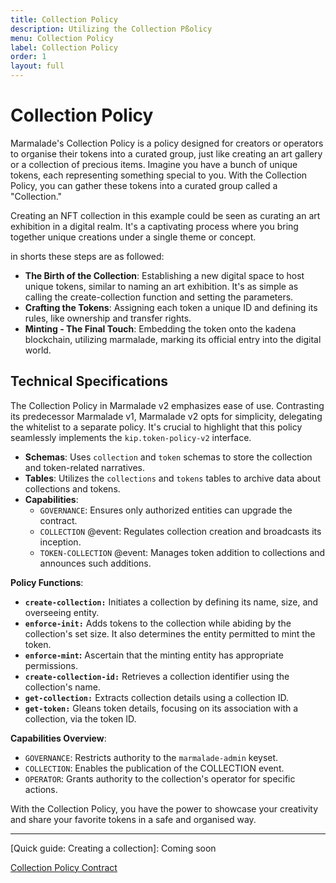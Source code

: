 ```yaml
---
title: Collection Policy
description: Utilizing the Collection Pßolicy
menu: Collection Policy
label: Collection Policy
order: 1
layout: full
---
```


# Collection Policy

Marmalade's Collection Policy is a policy designed for creators or operators to
organise their tokens into a curated group, just like creating an art gallery or
a collection of precious items. Imagine you have a bunch of unique tokens, each
representing something special to you. With the Collection Policy, you can
gather these tokens into a curated group called a "Collection."

Creating an NFT collection in this example could be seen as curating an art
exhibition in a digital realm. It's a captivating process where you bring
together unique creations under a single theme or concept.

in shorts these steps are as followed:

- **The Birth of the Collection**: Establishing a new digital space to host
  unique tokens, similar to naming an art exhibition. It's as simple as calling
  the create-collection function and setting the parameters.
- **Crafting the Tokens**: Assigning each token a unique ID and defining its
  rules, like ownership and transfer rights.
- **Minting - The Final Touch**: Embedding the token onto the kadena blockchain,
  utilizing marmalade, marking its official entry into the digital world.

## Technical Specifications

The Collection Policy in Marmalade v2 emphasizes ease of use. Contrasting its
predecessor Marmalade v1, Marmalade v2 opts for simplicity, delegating the
whitelist to a separate policy. It's crucial to highlight that this policy
seamlessly implements the `kip.token-policy-v2` interface.

- **Schemas**: Uses `collection` and `token` schemas to store the collection and
  token-related narratives.
- **Tables**: Utilizes the `collections` and `tokens` tables to archive data
  about collections and tokens.
- **Capabilities**:
  - `GOVERNANCE`: Ensures only authorized entities can upgrade the contract.
  - `COLLECTION` @event: Regulates collection creation and broadcasts its
    inception.
  - `TOKEN-COLLECTION` @event: Manages token addition to collections and
    announces such additions.

**Policy Functions**:

- **`create-collection:`** Initiates a collection by defining its name, size,
  and overseeing entity.
- **`enforce-init:`** Adds tokens to the collection while abiding by the
  collection's set size. It also determines the entity permitted to mint the
  token.
- **`enforce-mint`:** Ascertain that the minting entity has appropriate
  permissions.
- **`create-collection-id:`** Retrieves a collection identifier using the
  collection's name.
- **`get-collection:`** Extracts collection details using a collection ID.
- **`get-token:`** Gleans token details, focusing on its association with a
  collection, via the token ID.

**Capabilities Overview**:

- `GOVERNANCE`: Restricts authority to the `marmalade-admin` keyset.
- `COLLECTION`: Enables the publication of the COLLECTION event.
- `OPERATOR`: Grants authority to the collection's operator for specific
  actions.

With the Collection Policy, you have the power to showcase your creativity and
share your favorite tokens in a safe and organised way.

---

[Quick guide: Creating a collection]: Coming soon

[Collection Policy Contract](https://github.com/kadena-io/marmalade/blob/v2/pact/concrete-policies/collection-policy/collection-policy-v1.pact)
